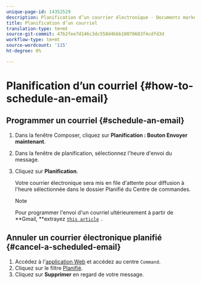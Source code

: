 ```yaml
---
unique-page-id: 14352529
description: Planification d’un courrier électronique - Documents marketing - Documentation du produit
title: Planification d’un courriel
translation-type: tm+mt
source-git-commit: 47b2fee7d146c3dc558d4bbb10070683f4cdfd3d
workflow-type: tm+mt
source-wordcount: '115'
ht-degree: 0%

---
```



# Planification d’un courriel {#how-to-schedule-an-email}

## Programmer un courriel {#schedule-an-email}

1. Dans la fenêtre Composer, cliquez sur **Planification : Bouton Envoyer maintenant**.
1. Dans la fenêtre de planification, sélectionnez l&#39;heure d&#39;envoi du message.
1. Cliquez sur **Planification**.

   Votre courrier électronique sera mis en file d&#39;attente pour diffusion à l&#39;heure sélectionnée dans le dossier Planifié du Centre de commandes.

   >[!NOTE]
   >
   >Pour programmer l&#39;envoi d&#39;un courriel ultérieurement à partir de **Gmail, **extrayez [`this article`](http://docs.marketo.com/x/r4PS) `.`

## Annuler un courrier électronique planifié {#cancel-a-scheduled-email}

1. Accédez à l&#39;[application Web](http://toutapp.com/login) et accédez au centre `Command`.
1. Cliquez sur le filtre [Planifié](http://toutapp.com/next#emails/filter/sent/1).
1. Cliquez sur **Supprimer** en regard de votre message.

